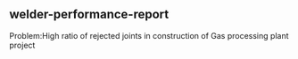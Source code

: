 ## welder-performance-report

Problem:High ratio of rejected joints in construction of Gas processing plant project
